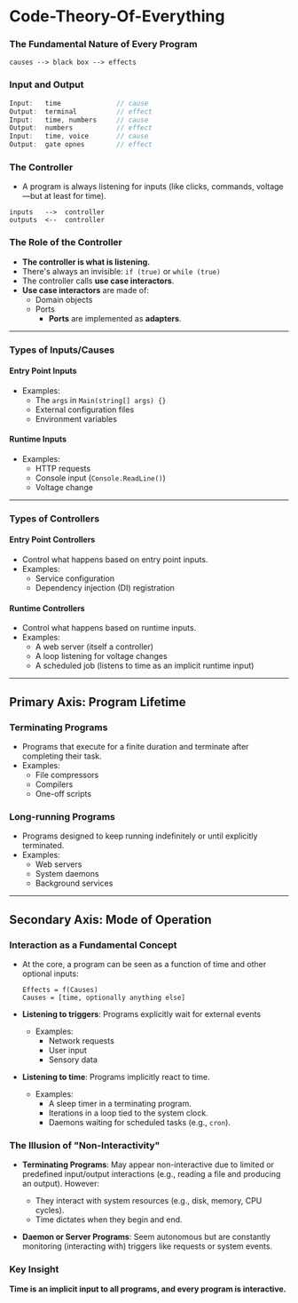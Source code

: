 # Code-Theory-Of-Everything

### The Fundamental Nature of Every Program
```
causes --> black box --> effects
```

### Input and Output
```javascript
Input:   time              // cause
Output:  terminal          // effect
Input:   time, numbers     // cause
Output:  numbers           // effect
Input:   time, voice       // cause
Output:  gate opnes        // effect
```

### The Controller
- A program is always listening for inputs (like clicks, commands, voltage—but at least for time).
```
inputs   -->  controller 
outputs  <--  controller
```

### The Role of the Controller
- **The controller is what is listening.**
- There's always an invisible: `if (true)` or `while (true)`
- The controller calls **use case interactors**.
- **Use case interactors** are made of:
  - Domain objects
  - Ports
    - **Ports** are implemented as **adapters**.

---

### Types of Inputs/Causes

#### Entry Point Inputs
- Examples:
  - The `args` in `Main(string[] args) {}`
  - External configuration files
  - Environment variables

#### Runtime Inputs
- Examples:
  - HTTP requests
  - Console input (`Console.ReadLine()`)
  - Voltage change
---

### Types of Controllers

#### Entry Point Controllers
- Control what happens based on entry point inputs.
- Examples:
  - Service configuration
  - Dependency injection (DI) registration

#### Runtime Controllers
- Control what happens based on runtime inputs.
- Examples:
  - A web server (itself a controller)
  - A loop listening for voltage changes
  - A scheduled job (listens to time as an implicit runtime input)

---

## Primary Axis: Program Lifetime

### Terminating Programs
- Programs that execute for a finite duration and terminate after completing their task.
- Examples:
  - File compressors
  - Compilers
  - One-off scripts

### Long-running Programs
- Programs designed to keep running indefinitely or until explicitly terminated.
- Examples:
  - Web servers
  - System daemons
  - Background services

---

## Secondary Axis: Mode of Operation

### Interaction as a Fundamental Concept
- At the core, a program can be seen as a function of time and other optional inputs:
  ```
  Effects = f(Causes)
  Causes = [time, optionally anything else]
  ```

- **Listening to triggers**: Programs explicitly wait for external events
  - Examples:
    - Network requests
    - User input
    - Sensory data 
- **Listening to time**: Programs implicitly react to time.
  - Examples:
    - A sleep timer in a terminating program.
    - Iterations in a loop tied to the system clock.
    - Daemons waiting for scheduled tasks (e.g., `cron`).


### The Illusion of "Non-Interactivity"
- **Terminating Programs**: May appear non-interactive due to limited or predefined input/output interactions (e.g., reading a file and producing an output). However:
  - They interact with system resources (e.g., disk, memory, CPU cycles).
  - Time dictates when they begin and end.

- **Daemon or Server Programs**: Seem autonomous but are constantly monitoring (interacting with) triggers like requests or system events.

### Key Insight
**Time is an implicit input to all programs, and every program is interactive.**
